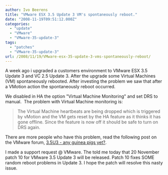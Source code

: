 ```yaml
---
author: Ivo Beerens
title: "VMware ESX 3.5 Update 3 VM's spontaneously reboot."
date: "2008-11-19T09:51:12.000Z"
categories: 
  - "update"
  - "VMware"
  - "VMware-35-update-3"
tags: 
  - "patches"
  - "VMware-35-update-3"
url: /2008/11/19/VMware-esx-35-update-3-vms-spontaneously-reboot/
---
```


A week ago i upgraded a customers environment to VMware ESX 3.5 Update 3 and VC 2.5 Update 3. After the upgrade some Virtual Machines (VM) spontaneously rebooted. After investing the problem we saw that after a VMotion action the spontaneously reboot occurred.

We disabled in HA the option "Virtual Machine Monitoring" and set DRS to manual.  The problem with Virtual Machine monitoring is:

> The Virtual Machine heartbeats are being dropped which is triggered by vMotion and the VM gets reset by the HA feature as it thinks it has gone offline. Since the feature is now off it should be safe to turn on DRS again.

There are more people who have this problem, read the following post on the VMware forum, [3.5U3 - any guinea pigs yet?](http://communities.VMware.com/thread/178417?tstart=0&start=0).

I made a support request @ VMware. The told me today that 20 November patch 10 for VMware 3.5 Update 3 will be released. Patch 10 fixes SOME random reboot problems in Update 3. I hope the patch will resolve this nasty issue.



